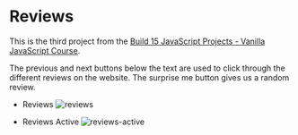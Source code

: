 # Reviews

This is the third project from the [Build 15 JavaScript Projects - Vanilla JavaScript Course](https://www.youtube.com/watch?v=3PHXvlpOkf4&t=363s).

The previous and next buttons below the text are used to click through the different reviews on the website.
The surprise me button gives us a random review.

- Reviews
![reviews](https://github.com/Fejiro001/Reviews/assets/45316079/a0d80b8b-88c2-4a44-8180-3b087354dbc3)

- Reviews Active
![reviews-active](https://github.com/Fejiro001/Reviews/assets/45316079/6c64b691-c974-43a8-b1b2-df613eb7a9a9)

